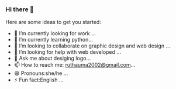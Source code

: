 ### Hi there 👋
Here are some ideas to get you started:

- 🔭 I’m currently looking for work ...
- 🌱 I’m currently learning python...
- 👯 I’m looking to collaborate on graphic design and web design ...
- 🤔 I’m looking for help with web developed ...
- 💬 Ask me about desiging logo...
- 📫 How to reach me: ruthauma2002@gmail.com...
- 😄 Pronouns:she/he ...
- ⚡ Fun fact:English ...
